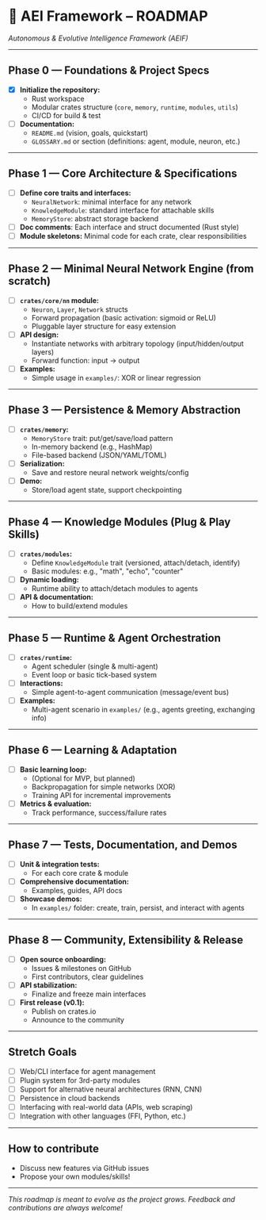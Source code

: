 # 🚀 AEI Framework – ROADMAP

_Autonomous & Evolutive Intelligence Framework (AEIF)_

---

## **Phase 0 — Foundations & Project Specs**

- [x] **Initialize the repository:**  
  - Rust workspace
  - Modular crates structure (`core`, `memory`, `runtime`, `modules`, `utils`)
  - CI/CD for build & test
- [ ] **Documentation:**  
  - `README.md` (vision, goals, quickstart)
  - `GLOSSARY.md` or section (definitions: agent, module, neuron, etc.)

---

## **Phase 1 — Core Architecture & Specifications**

- [ ] **Define core traits and interfaces:**  
  - `NeuralNetwork`: minimal interface for any network
  - `KnowledgeModule`: standard interface for attachable skills
  - `MemoryStore`: abstract storage backend
- [ ] **Doc comments**: Each interface and struct documented (Rust style)
- [ ] **Module skeletons:** Minimal code for each crate, clear responsibilities

---

## **Phase 2 — Minimal Neural Network Engine (from scratch)**

- [ ] **`crates/core/nn` module:**  
  - `Neuron`, `Layer`, `Network` structs  
  - Forward propagation (basic activation: sigmoid or ReLU)
  - Pluggable layer structure for easy extension
- [ ] **API design:**  
  - Instantiate networks with arbitrary topology (input/hidden/output layers)
  - Forward function: input → output
- [ ] **Examples:**  
  - Simple usage in `examples/`: XOR or linear regression

---

## **Phase 3 — Persistence & Memory Abstraction**

- [ ] **`crates/memory`:**  
  - `MemoryStore` trait: put/get/save/load pattern
  - In-memory backend (e.g., HashMap)
  - File-based backend (JSON/YAML/TOML)
- [ ] **Serialization:**  
  - Save and restore neural network weights/config
- [ ] **Demo:**  
  - Store/load agent state, support checkpointing

---

## **Phase 4 — Knowledge Modules (Plug & Play Skills)**

- [ ] **`crates/modules`:**  
  - Define `KnowledgeModule` trait (versioned, attach/detach, identify)
  - Basic modules: e.g., "math", "echo", "counter"
- [ ] **Dynamic loading:**  
  - Runtime ability to attach/detach modules to agents
- [ ] **API & documentation:**  
  - How to build/extend modules

---

## **Phase 5 — Runtime & Agent Orchestration**

- [ ] **`crates/runtime`:**  
  - Agent scheduler (single & multi-agent)
  - Event loop or basic tick-based system
- [ ] **Interactions:**  
  - Simple agent-to-agent communication (message/event bus)
- [ ] **Examples:**  
  - Multi-agent scenario in `examples/` (e.g., agents greeting, exchanging info)

---

## **Phase 6 — Learning & Adaptation**

- [ ] **Basic learning loop:**  
  - (Optional for MVP, but planned)  
  - Backpropagation for simple networks (XOR)
  - Training API for incremental improvements
- [ ] **Metrics & evaluation:**  
  - Track performance, success/failure rates

---

## **Phase 7 — Tests, Documentation, and Demos**

- [ ] **Unit & integration tests:**  
  - For each core crate & module
- [ ] **Comprehensive documentation:**  
  - Examples, guides, API docs
- [ ] **Showcase demos:**  
  - In `examples/` folder: create, train, persist, and interact with agents

---

## **Phase 8 — Community, Extensibility & Release**

- [ ] **Open source onboarding:**  
  - Issues & milestones on GitHub
  - First contributors, clear guidelines
- [ ] **API stabilization:**  
  - Finalize and freeze main interfaces
- [ ] **First release (v0.1):**  
  - Publish on crates.io
  - Announce to the community

---

## **Stretch Goals**

- [ ] Web/CLI interface for agent management
- [ ] Plugin system for 3rd-party modules
- [ ] Support for alternative neural architectures (RNN, CNN)
- [ ] Persistence in cloud backends
- [ ] Interfacing with real-world data (APIs, web scraping)
- [ ] Integration with other languages (FFI, Python, etc.)

---

## **How to contribute**

- Discuss new features via GitHub issues
- Propose your own modules/skills!

---

*This roadmap is meant to evolve as the project grows. Feedback and contributions are always welcome!*

